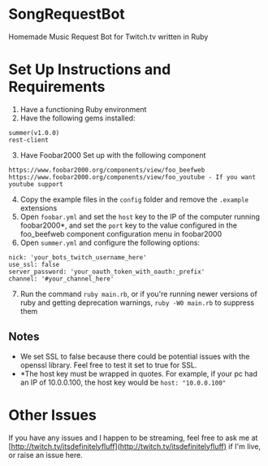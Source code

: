 # SongRequestBot
Homemade Music Request Bot for Twitch.tv written in Ruby


# Set Up Instructions and Requirements
1. Have a functioning Ruby environment
2. Have the following gems installed:
```
summer(v1.0.0)
rest-client
```
3. Have Foobar2000 Set up with the following component
```
https://www.foobar2000.org/components/view/foo_beefweb
https://www.foobar2000.org/components/view/foo_youtube - If you want youtube support
```
4. Copy the example files in the `config` folder and remove the `.example` extensions
5. Open `foobar.yml` and set the `host` key to the IP of the computer running foobar2000*, and set the `port` key to the value configured in the foo_beefweb component configuration menu in foobar2000
6. Open `summer.yml` and configure the following options:
```
nick: 'your_bots_twitch_username_here'
use_ssl: false
server_password: 'your_oauth_token_with_oauth:_prefix'
channel: '#your_channel_here'
```
7. Run the command `ruby main.rb`, or if you're running newer versions of ruby and getting deprecation warnings, `ruby -W0 main.rb` to suppress them

## Notes
- We set SSL to false because there could be potential issues with the openssl library. Feel free to test it set to true for SSL.
- *The host key must be wrapped in quotes. For example, if your pc had an IP of 10.0.0.100, the host key would be `host: "10.0.0.100"`

# Other Issues
If you have any issues and I happen to be streaming, feel free to ask me at [http://twitch.tv/itsdefinitelyfluff](http://twitch.tv/itsdefinitelyfluff) if I'm live, or raise an issue here.
